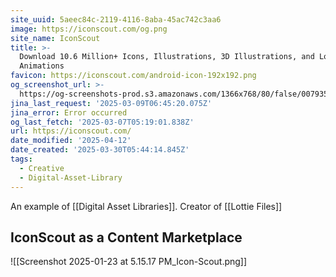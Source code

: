 ```yaml
---
site_uuid: 5aeec84c-2119-4116-8aba-45ac742c3aa6
image: https://iconscout.com/og.png
site_name: IconScout
title: >-
  Download 10.6 Million+ Icons, Illustrations, 3D Illustrations, and Lottie
  Animations
favicon: https://iconscout.com/android-icon-192x192.png
og_screenshot_url: >-
  https://og-screenshots-prod.s3.amazonaws.com/1366x768/80/false/007935b4ce1853d46aa53430fdc80c435b34bc7a655454aafc2005e06e358478.jpeg
jina_last_request: '2025-03-09T06:45:20.075Z'
jina_error: Error occurred
og_last_fetch: '2025-03-07T05:19:01.838Z'
url: https://iconscout.com/
date_modified: '2025-04-12'
date_created: '2025-03-30T05:44:14.845Z'
tags:
  - Creative
  - Digital-Asset-Library
---
```











An example of [[Digital Asset Libraries]].  Creator of [[Lottie Files]]


## IconScout as a Content Marketplace

![[Screenshot 2025-01-23 at 5.15.17 PM_Icon-Scout.png]]
